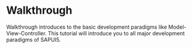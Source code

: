 # Walkthrough

Walkthrough introduces to the basic development paradigms like Model-View-Controller.
This tutorial will introduce you to all major development paradigms of SAPUI5.

